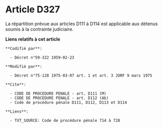 # Article D327

La répartition prévue aux articles D111 à D114 est applicable aux détenus soumis à la contrainte judiciaire.

**Liens relatifs à cet article**

	**Codifié par**:

	  - Décret n°59-322 1959-02-23

	**Modifié par**:

	  - Décret n°75-128 1975-03-07 art. 1 et art. 3 JORF 9 mars 1975

	**Cite**:

	  - CODE DE PROCEDURE PENALE - art. D111 (M)
	  - CODE DE PROCEDURE PENALE - art. D112 (Ab)
	  - Code de procédure pénale D111, D112, D113 et D114

	**Liens**:

	  - TXT_SOURCE: Code de procédure pénale 714 à 728
